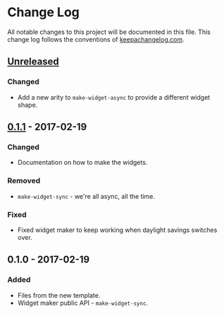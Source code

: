 # Change Log
All notable changes to this project will be documented in this file. This change log follows the conventions of [keepachangelog.com](http://keepachangelog.com/).

## [Unreleased]
### Changed
- Add a new arity to `make-widget-async` to provide a different widget shape.

## [0.1.1] - 2017-02-19
### Changed
- Documentation on how to make the widgets.

### Removed
- `make-widget-sync` - we're all async, all the time.

### Fixed
- Fixed widget maker to keep working when daylight savings switches over.

## 0.1.0 - 2017-02-19
### Added
- Files from the new template.
- Widget maker public API - `make-widget-sync`.

[Unreleased]: https://github.com/your-name/for-clojure/compare/0.1.1...HEAD
[0.1.1]: https://github.com/your-name/for-clojure/compare/0.1.0...0.1.1
